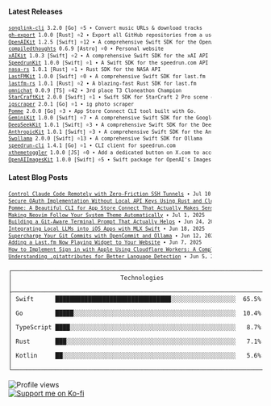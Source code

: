 #### Latest Releases








<!-- Recent Releases -->
<div style="width: 80%; text-align: right;">
<pre style="text-align: left; margin-left: auto; font-size: 0.7em; line-height: 1.4;">
<a href="https://github.com/guitaripod/songlink-cli/releases/tag/v3.2.0">songlink-cli</a> 3.2.0 [Go] ⭐5 • Convert music URLs & download tracks
<a href="https://github.com/guitaripod/gh-export/releases/tag/1.0.0">gh-export</a> 1.0.0 [Rust] ⭐2 • Export all GitHub repositories from a user account
<a href="https://github.com/guitaripod/OpenAIKit/releases/tag/1.2.5">OpenAIKit</a> 1.2.5 [Swift] ⭐12 • A comprehensive Swift SDK for the OpenAI API.
<a href="https://github.com/guitaripod/compiledthoughts/releases/tag/0.6.9">compiledthoughts</a> 0.6.9 [Astro] ⭐0 • Personal website 
<a href="https://github.com/guitaripod/xAIKit/releases/tag/1.0.3">xAIKit</a> 1.0.3 [Swift] ⭐2 • A comprehensive Swift SDK for the xAI API
<a href="https://github.com/guitaripod/SpeedrunKit/releases/tag/1.0.0">SpeedrunKit</a> 1.0.0 [Swift] ⭐1 • A Swift SDK for the speedrun.com API
<a href="https://github.com/guitaripod/nasa-rs/releases/tag/1.0.1">nasa-rs</a> 1.0.1 [Rust] ⭐1 • Rust SDK for the NASA API
<a href="https://github.com/guitaripod/LastFMKit/releases/tag/1.0.0">LastFMKit</a> 1.0.0 [Swift] ⭐0 • A comprehensive Swift SDK for last.fm
<a href="https://github.com/guitaripod/lastfm-rs/releases/tag/1.0.1">lastfm-rs</a> 1.0.1 [Rust] ⭐2 • A blazing-fast Rust SDK for last.fm
<a href="https://github.com/guitaripod/omnichat/releases/tag/0.0.9">omnichat</a> 0.0.9 [TS] ⭐42 • 3rd place T3 Cloneathon Champion
<a href="https://github.com/guitaripod/StarCraftKit/releases/tag/2.0.0">StarCraftKit</a> 2.0.0 [Swift] ⭐1 • Swift SDK for StarCraft 2 Pro scene data
<a href="https://github.com/guitaripod/igscraper/releases/tag/2.0.1">igscraper</a> 2.0.1 [Go] ⭐1 • ig photo scraper
<a href="https://github.com/guitaripod/Pomme/releases/tag/2.0.0">Pomme</a> 2.0.0 [Go] ⭐3 • App Store Connect CLI tool built with Go.
<a href="https://github.com/guitaripod/GeminiKit/releases/tag/1.0.0">GeminiKit</a> 1.0.0 [Swift] ⭐7 • A comprehensive Swift SDK for the Google Gemini API
<a href="https://github.com/guitaripod/DeepSeekKit/releases/tag/1.0.1">DeepSeekKit</a> 1.0.1 [Swift] ⭐3 • A comprehensive Swift SDK for the DeepSeek API
<a href="https://github.com/guitaripod/AnthropicKit/releases/tag/1.0.1">AnthropicKit</a> 1.0.1 [Swift] ⭐3 • A comprehensive Swift SDK for the Anthropic API
<a href="https://github.com/guitaripod/Swollama/releases/tag/2.0.0">Swollama</a> 2.0.0 [Swift] ⭐13 • A comprehensive Swift SDK for Ollama
<a href="https://github.com/guitaripod/speedrun-cli/releases/tag/1.4.1">speedrun-cli</a> 1.4.1 [Go] ⭐1 • CLI client for speedrun.com
<a href="https://github.com/guitaripod/xthemetoggler/releases/tag/1.0.0">xthemetoggler</a> 1.0.0 [JS] ⭐0 • Add a dedicated button on X.com to access display settings
<a href="https://github.com/guitaripod/OpenAIImagesKit/releases/tag/1.0.0">OpenAIImagesKit</a> 1.0.0 [Swift] ⭐5 • Swift package for OpenAI's Images API
</pre>
</div>
<!-- End Recent Releases -->









#### Latest Blog Posts
<!-- Recent Blog Posts -->
<div style="width: 80%; text-align: right;">
<pre style="text-align: left; margin-left: auto; font-size: 0.7em; line-height: 1.4;">
<a href="https://compiledthoughts.pages.dev/blog/claude-code-remote-ssh-tunnel/">Control Claude Code Remotely with Zero-Friction SSH Tunnels</a> • Jul 10, 2025
<a href="https://compiledthoughts.pages.dev/blog/oauth-without-local-api-keys-rust-cloudflare-workers/">Secure OAuth Implementation Without Local API Keys Using Rust and Cloudflare Workers</a> • Jul 7, 2025
<a href="https://compiledthoughts.pages.dev/blog/pomme-beautiful-cli-app-store-connect/">Pomme: A Beautiful CLI for App Store Connect That Actually Makes Sense</a> • Jul 2, 2025
<a href="https://compiledthoughts.pages.dev/blog/neovim-auto-theme-switching/">Making Neovim Follow Your System Theme Automatically</a> • Jul 1, 2025
<a href="https://compiledthoughts.pages.dev/blog/git-aware-terminal-prompt/">Building a Git-Aware Terminal Prompt That Actually Helps</a> • Jun 24, 2025
<a href="https://compiledthoughts.pages.dev/blog/integrating-mlx-local-llms-ios-apps/">Integrating Local LLMs into iOS Apps with MLX Swift</a> • Jun 18, 2025
<a href="https://compiledthoughts.pages.dev/blog/supercharge-git-commits-with-opencommit-and-ollama/">Supercharge Your Git Commits with OpenCommit and Ollama</a> • Jun 12, 2025
<a href="https://compiledthoughts.pages.dev/blog/adding-lastfm-now-playing-to-your-website/">Adding a Last.fm Now Playing Widget to Your Website</a> • Jun 7, 2025
<a href="https://compiledthoughts.pages.dev/blog/sign-in-with-apple-cloudflare/">How to Implement Sign in with Apple Using Cloudflare Workers: A Complete Guide</a> • Jun 5, 2025
<a href="https://compiledthoughts.pages.dev/blog/understanding-gitattributes-for-better-language-detection/">Understanding .gitattributes for Better Language Detection</a> • Jun 5, 2025
</pre>
</div>
<!-- End Recent Blog Posts -->
</div>

```
┌──────────────────────────────────────────────────────────────────────────────┐
│                              Technologies                                    │
├──────────────────────────────────────────────────────────────────────────────┤
│ Swift      ████████████████████████████████░░░░░░░░░░░░░░░░░░  65.5% │
│ Go         █████░░░░░░░░░░░░░░░░░░░░░░░░░░░░░░░░░░░░░░░░░░░░░  10.4% │
│ TypeScript ████░░░░░░░░░░░░░░░░░░░░░░░░░░░░░░░░░░░░░░░░░░░░░░   8.7% │
│ Rust       ███░░░░░░░░░░░░░░░░░░░░░░░░░░░░░░░░░░░░░░░░░░░░░░░   7.1% │
│ Kotlin     ██░░░░░░░░░░░░░░░░░░░░░░░░░░░░░░░░░░░░░░░░░░░░░░░░   5.6% │
└──────────────────────────────────────────────────────────────────────────────┘
```

<div style="display: flex; justify-content: space-between; align-items: flex-start;">
  <div style="width: 35%;">
    <img src="https://komarev.com/ghpvc/?username=guitaripod&label=Profile%20views&color=0e75b6&style=flat" alt="Profile views" /><br>
    <a href="https://ko-fi.com/A0A6EOA7C"><img src="https://ko-fi.com/img/githubbutton_sm.svg" alt="Support me on Ko-fi" /></a><br>
  </div>
